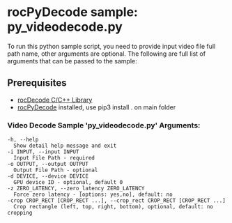 # rocPyDecode sample: py_videodecode.py

To run this python sample script, you need to provide input video file full path name, other arguments are optional. 
The following are full list of arguments that can be passed to the sample:

## Prerequisites
* [rocDecode C/C++ Library](https://github.com/ROCm/rocDecode)
* [rocPyDecode](https://github.com/ROCm/rocPyDecode) installed, use pip3 install . on main folder

### Video Decode Sample 'py_videodecode.py' Arguments:
```
-h, --help            
  Show detail help message and exit
-i INPUT, --input INPUT
  Input File Path - required
-o OUTPUT, --output OUTPUT
  Output File Path - optional
-d DEVICE, --device DEVICE
  GPU device ID - optional, default 0
-z ZERO_LATENCY, --zero_latency ZERO_LATENCY
  Force zero latency - [options: yes,no], default: no
-crop CROP_RECT [CROP_RECT ...], --crop_rect CROP_RECT [CROP_RECT ...]
  Crop rectangle (left, top, right, bottom), optional, default: no cropping
```
